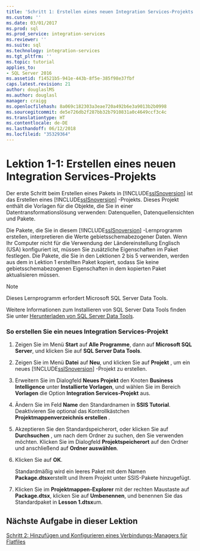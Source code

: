 ```yaml
---
title: 'Schritt 1: Erstellen eines neuen Integration Services-Projekts | Microsoft-Dokumentation'
ms.custom: ''
ms.date: 03/01/2017
ms.prod: sql
ms.prod_service: integration-services
ms.reviewer: ''
ms.suite: sql
ms.technology: integration-services
ms.tgt_pltfrm: ''
ms.topic: tutorial
applies_to:
- SQL Server 2016
ms.assetid: f14521b5-941e-443b-8f5e-385f98e37fbf
caps.latest.revision: 21
author: douglaslMS
ms.author: douglasl
manager: craigg
ms.openlocfilehash: 8a069c182303a3eae720a492b6e3a9013b2b0998
ms.sourcegitcommit: de5e726db2f287bb32b7910831a0c4649ccf3c4c
ms.translationtype: HT
ms.contentlocale: de-DE
ms.lasthandoff: 06/12/2018
ms.locfileid: "35329364"
---
```

# <a name="lesson-1-1---creating-a-new-integration-services-project"></a>Lektion 1-1: Erstellen eines neuen Integration Services-Projekts
Der erste Schritt beim Erstellen eines Pakets in [!INCLUDE[ssISnoversion](../includes/ssisnoversion-md.md)] ist das Erstellen eines [!INCLUDE[ssISnoversion](../includes/ssisnoversion-md.md)] -Projekts. Dieses Projekt enthält die Vorlagen für die Objekte, die Sie in einer Datentransformationslösung verwenden: Datenquellen, Datenquellensichten und Pakete.  
  
Die Pakete, die Sie in diesem [!INCLUDE[ssISnoversion](../includes/ssisnoversion-md.md)] -Lernprogramm erstellen, interpretieren die Werte gebietsschemabezogener Daten. Wenn Ihr Computer nicht für die Verwendung der Ländereinstellung Englisch (USA) konfiguriert ist, müssen Sie zusätzliche Eigenschaften im Paket festlegen. Die Pakete, die Sie in den Lektionen 2 bis 5 verwenden, werden aus dem in Lektion 1 erstellten Paket kopiert, sodass Sie keine gebietsschemabezogenen Eigenschaften in dem kopierten Paket aktualisieren müssen.  
  
> [!NOTE]  
> Dieses Lernprogramm erfordert Microsoft SQL Server Data Tools.  
>   
> Weitere Informationen zum Installieren von SQL Server Data Tools finden Sie unter [Herunterladen von SQL Server Data Tools](http://msdn.microsoft.com/data/hh297027).  
  
### <a name="to-create-a-new-integration-services-project"></a>So erstellen Sie ein neues Integration Services-Projekt  
  
1.  Zeigen Sie im Menü **Start** auf **Alle Programme**, dann auf **Microsoft SQL Server**, und klicken Sie auf **SQL Server Data Tools**.  
  
2.  Zeigen Sie im Menü **Datei** auf **Neu**, und klicken Sie auf **Projekt** , um ein neues [!INCLUDE[ssISnoversion](../includes/ssisnoversion-md.md)] -Projekt zu erstellen.  
  
3.  Erweitern Sie im Dialogfeld **Neues Projekt** den Knoten **Business Intelligence** unter **Installierte Vorlagen**, und wählen Sie im Bereich **Vorlagen** die Option **Integration Services-Projekt** aus.  
  
4.  Ändern Sie im Feld **Name** den Standardnamen in **SSIS Tutorial**. Deaktivieren Sie optional das Kontrollkästchen **Projektmappenverzeichnis erstellen** .  
  
5.  Akzeptieren Sie den Standardspeicherort, oder klicken Sie auf **Durchsuchen** , um nach dem Ordner zu suchen, den Sie verwenden möchten. Klicken Sie im Dialogfeld **Projektspeicherort** auf den Ordner und anschließend auf **Ordner auswählen**.  
  
6.  Klicken Sie auf **OK**.  
  
    Standardmäßig wird ein leeres Paket mit dem Namen **Package.dtsx**erstellt und Ihrem Projekt unter SSIS-Pakete hinzugefügt.  
  
7.  Klicken Sie im **Projektmappen-Explorer** mit der rechten Maustaste auf **Package.dtsx**, klicken Sie auf **Umbenennen**, und benennen Sie das Standardpaket in **Lesson 1.dtsx**um.  
  
## <a name="next-task-in-lesson"></a>Nächste Aufgabe in dieser Lektion  
[Schritt 2: Hinzufügen und Konfigurieren eines Verbindungs-Managers für Flatfiles](../integration-services/lesson-1-2-adding-and-configuring-a-flat-file-connection-manager.md)  
  
